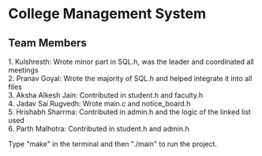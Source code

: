 <h1>College Management System</h1>
<h2>Team Members </h2>
1. Kulshresth: Wrote minor part in SQL.h, was the leader and coordinated all meetings<br>
2. Pranav Goyal: Wrote the majority of SQL.h and helped integrate it into all files<br>
3. Aksha Alkesh Jain: Contributed in student.h and faculty.h<br>
4. Jadav Sai Rugvedh: Wrote main.c and notice_board.h<br>
5. Hrishabh Sharrma: Contributed in admin.h and the logic of the linked list used<br>
6. Parth Malhotra: Contributed in student.h and admin.h<br>

Type "make" in the terminal and then "./main" to run the project.